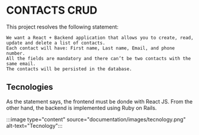 # CONTACTS CRUD

This project resolves the following statement:

```
We want a React + Backend application that allows you to create, read, update and delete a list of contacts. 
Each contact will have: First name, Last name, Email, and phone number.
All the fields are mandatory and there can’t be two contacts with the same email. 
The contacts will be persisted in the database.
```

## Tecnologies

As the statement says, the frontend must be donde with React JS. From the other hand, the backend is implemented using Ruby on Rails.

:::image type="content" source="documentation/images/tecnology.png" alt-text="Tecnology":::
